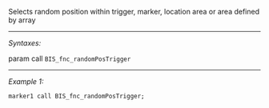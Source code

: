 Selects random position within trigger, marker, location area or area defined by array


---
*Syntaxes:*

param call `BIS_fnc_randomPosTrigger`

---
*Example 1:*

```sqf
marker1 call BIS_fnc_randomPosTrigger;
```